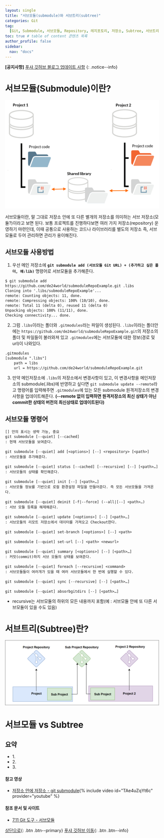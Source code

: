 ```yaml
---
layout: single
title: "서브모듈(submodule)와 서브트리(subtree)"
categories: Git
tag:
  [Git, Submodule, 서브모듈, Repository, 레지포토리, 저장소, Subtree, 서브트리]
toc: true # table of content 콘텐츠 목록
author_profile: false
sidebar:
  nav: "docs"
---
```


**[공지사항]** [푸샤 깃허브 블로그 업데이트 사항](https://github.com/de24world/de24world.github.io)
{: .notice--info}

# 서브모듈(Submodule)이란?

<img src="/assets/images/Git/submodules-monorepo.png" />

서브모듈이란, 말 그대로 저장소 안에 또 다른 별개의 저장소를 의미하는 서브 저장소(모듈?)이라고 보면 된다. 보통 프로젝트를 진행하다보면 여러 가지 저장소(repository) 운영하기 마련인데, 이때 공통으로 사용하는 코드나 라이브러리를 별도의 저장소 즉, 서브모듈로 두어 관리하면 관리가 용이해진다.

## 서브모듈 사용방법

1. 우선 메인 저장소에 <strong>`git submodule add (서브모듈 Git URL) + (추가하고 싶은 폴더, 예:lib)`</strong> 명령어로 서브모듈을 추가해준다.

```
$ git submodule add https://github.com/de24world/submoduleRepoExample.git .libs
Cloning into '.libs/submoduleRepoExample'...
remote: Counting objects: 11, done.
remote: Compressing objects: 100% (10/10), done.
remote: Total 11 (delta 0), reused 11 (delta 0)
Unpacking objects: 100% (11/11), done.
Checking connectivity... done.
```

2. 그럼 `.libs`이라는 폴더와 `.gitmodules`라는 파일이 생성된다. `.libs`이라는 폴더안에는 `https://github.com/de24world/submoduleRepoExample.git`의 저장소의 폴더 및 파일들이 불러와져 있고 `.gitmodules`에는 서브모듈에 대한 정보(경로 및 url)이 나와있다.

```
.gitmodules
[submodule ".libs"]
    path = libs
    url = https://github.com/de24world/submoduleRepoExample.git
```

3. 만약 메인저장소에 `.libs`의 저장소에서 변경사항이 있고, 이 변경사항을 메인저장소의 submodule(.libs)에 반영하고 싶다면 `git submodule update --remote`라고 명령어를 입력해주면 `.gitmodules`에 있는 모든 submodule 원격저장소의 변경사항을 업데이트해준다. <strong>(--remote 없이 입력하면 원격저장소의 최신 상태가 아닌 commit한 상태의 버전의 최신상태로 업데이트된다)</strong>

## 서브모듈 명령어

```
[] 안의 표시는 생략 가능, 중요
git submodule [--quiet] [--cached]
: 현재 서브모듈을 보여준다.

git submodule [--quiet] add [<options>] [--] <repository> [<path>]
: 서브모듈을 추가해준다.

git submodule [--quiet] status [--cached] [--recursive] [--] [<path>…​]
: 서브모듈의 상태를 확인해준다.

git submodule [--quiet] init [--] [<path>…​]
: 서브모듈 정보를 기반으로 로컬 환경설정 파일을 만들어준다. 즉 모든 서브모듈을 가져온다.

git submodule [--quiet] deinit [-f|--force] (--all|[--] <path>…​)
: 서브 모듈 등록을 해제해준다.

git submodule [--quiet] update [<options>] [--] [<path>…​]
: 서브모듈의 리모트 저장소에서 데이터를 가져오고 Checkout한다.

git submodule [--quiet] set-branch [<options>] [--] <path>

git submodule [--quiet] set-url [--] <path> <newurl>

git submodule [--quiet] summary [<options>] [--] [<path>…​]
: 커밋(commit)하지 서브 모듈의 상태를 보여준다.

git submodule [--quiet] foreach [--recursive] <command>
: 서브모듈들이 여러개가 있을 때 여러 서브모듈에서 한 번에 실행할 수 있다.

git submodule [--quiet] sync [--recursive] [--] [<path>…​]

git submodule [--quiet] absorbgitdirs [--] [<path>…​]
```

- recursive는 서브모듈의 하위의 모든 내용까지 포함(예 : 서브모듈 안에 또 다른 서브모듈이 있을 수도 있음)

# 서브트리(Subtree)란?

<img src="/assets/images/Git/subtree.png" />

# 서브모듈 vs Subtree

<div class="notice--success">
<h2>요약</h2>
<ul>
  <li>1. </li>
  <li>2. </li>
  <li>3. </li>
</ul>
</div>

#### 참고 영상

- [저장소 안에 저장소 - git submodule](https://youtu.be/TAe4uZqYt6c){% include video id="TAe4uZqYt6c" provider="youtube" %}

#### 참조 문서 및 사이트

- [7.11 Git 도구 - 서브모듈](https://git-scm.com/book/ko/v2/Git-%EB%8F%84%EA%B5%AC-%EC%84%9C%EB%B8%8C%EB%AA%A8%EB%93%88)

[상단으로](#svg-란){: .btn .btn--primary}
[푸샤 깃허브 이동](https://github.com/de24world){: .btn .btn--info}

```

```
